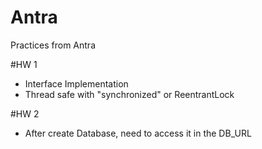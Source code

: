 # Antra
Practices from Antra

#HW 1
- Interface Implementation
- Thread safe with "synchronized" or ReentrantLock

#HW 2
- After create Database, need to access it in the DB_URL

